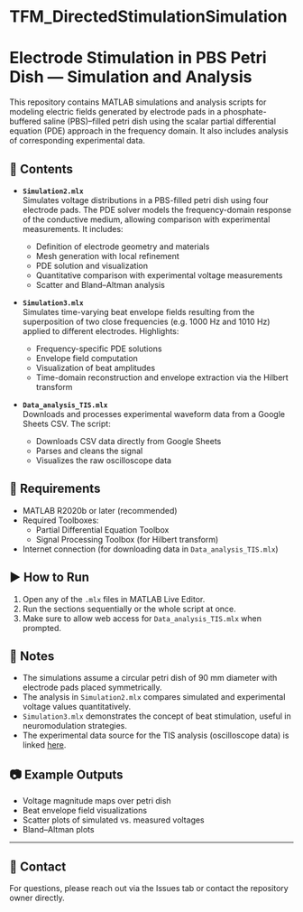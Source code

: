 # TFM_DirectedStimulationSimulation
# Electrode Stimulation in PBS Petri Dish — Simulation and Analysis

This repository contains MATLAB simulations and analysis scripts for modeling electric fields generated by electrode pads in a phosphate-buffered saline (PBS)–filled petri dish using the scalar partial differential equation (PDE) approach in the frequency domain. It also includes analysis of corresponding experimental data.

## 📁 Contents

- **`Simulation2.mlx`**  
  Simulates voltage distributions in a PBS-filled petri dish using four electrode pads. The PDE solver models the frequency-domain response of the conductive medium, allowing comparison with experimental measurements. It includes:
  - Definition of electrode geometry and materials
  - Mesh generation with local refinement
  - PDE solution and visualization
  - Quantitative comparison with experimental voltage measurements
  - Scatter and Bland–Altman analysis

- **`Simulation3.mlx`**  
  Simulates time-varying beat envelope fields resulting from the superposition of two close frequencies (e.g. 1000 Hz and 1010 Hz) applied to different electrodes. Highlights:
  - Frequency-specific PDE solutions
  - Envelope field computation
  - Visualization of beat amplitudes
  - Time-domain reconstruction and envelope extraction via the Hilbert transform

- **`Data_analysis_TIS.mlx`**  
  Downloads and processes experimental waveform data from a Google Sheets CSV. The script:
  - Downloads CSV data directly from Google Sheets
  - Parses and cleans the signal
  - Visualizes the raw oscilloscope data

## 🧪 Requirements

- MATLAB R2020b or later (recommended)
- Required Toolboxes:
  - Partial Differential Equation Toolbox
  - Signal Processing Toolbox (for Hilbert transform)
- Internet connection (for downloading data in `Data_analysis_TIS.mlx`)

## ▶️ How to Run

1. Open any of the `.mlx` files in MATLAB Live Editor.
2. Run the sections sequentially or the whole script at once.
3. Make sure to allow web access for `Data_analysis_TIS.mlx` when prompted.

## 📌 Notes

- The simulations assume a circular petri dish of 90 mm diameter with electrode pads placed symmetrically.
- The analysis in `Simulation2.mlx` compares simulated and experimental voltage values quantitatively.
- `Simulation3.mlx` demonstrates the concept of beat stimulation, useful in neuromodulation strategies.
- The experimental data source for the TIS analysis (oscilloscope data) is linked [here](https://drive.google.com/drive/folders/1uvZTL5ul1ysD95uA0EvGy07uGqH_Za9J?usp=sharing).

## 📷 Example Outputs

- Voltage magnitude maps over petri dish
- Beat envelope field visualizations
- Scatter plots of simulated vs. measured voltages
- Bland–Altman plots

---

## 📧 Contact

For questions, please reach out via the Issues tab or contact the repository owner directly.

